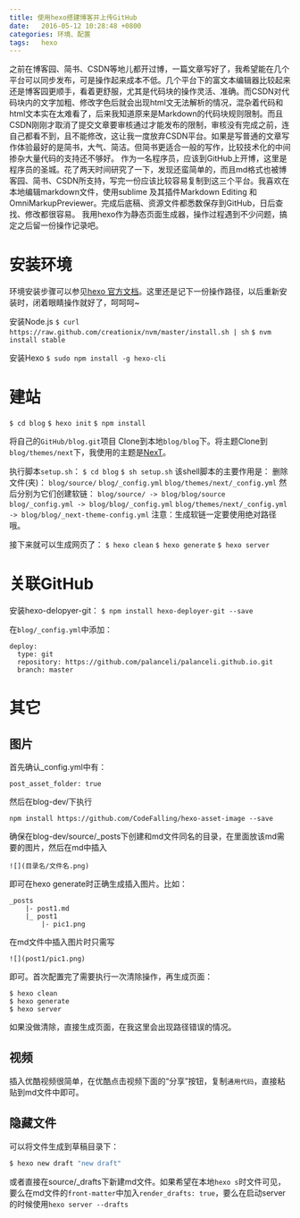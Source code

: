 ```yaml
---
title: 使用hexo搭建博客并上传GitHub
date:   2016-05-12 10:28:48 +0800
categories: 环境、配置
tags:   hexo
---
```

之前在博客园、简书、CSDN等地儿都开过博，一篇文章写好了，我希望能在几个平台可以同步发布，可是操作起来成本不低。几个平台下的富文本编辑器比较起来还是博客园更顺手，看着更舒服，尤其是代码块的操作灵活、准确。而CSDN对代码块内的文字加粗、修改字色后就会出现html文无法解析的情况，混杂着代码和html文本实在太难看了，后来我知道原来是Markdown的代码块规则限制。而且CSDN刚刚才取消了提交文章要审核通过才能发布的限制，审核没有完成之前，连自己都看不到，且不能修改，这让我一度放弃CSDN平台。如果是写普通的文章写作体验最好的是简书，大气、简洁。但简书更适合一般的写作，比较技术化的中间掺杂大量代码的支持还不够好。
作为一名程序员，应该到GitHub上开博，这里是程序员的圣城。花了两天时间研究了一下，发现还蛮简单的，而且md格式也被博客园、简书、CSDN所支持，写完一份应该比较容易复制到这三个平台。我喜欢在本地编辑markdown文件，使用sublime 及其插件Markdown Editing 和 OmniMarkupPreviewer。完成后底稿、资源文件都悉数保存到GitHub，日后查找、修改都很容易。
我用hexo作为静态页面生成器，操作过程遇到不少问题，搞定之后留一份操作记录吧。

# 安装环境
环境安装步骤可以参见[hexo 官方文档](https://hexo.io/zh-cn/docs)。这里还是记下一份操作路径，以后重新安装时，闭着眼睛操作就好了，呵呵呵~

安装Node.js
`$ curl https://raw.github.com/creationix/nvm/master/install.sh | sh`
`$ nvm install stable`

安装Hexo
`$ sudo npm install -g hexo-cli`

# 建站
`$ cd blog`
`$ hexo init`
`$ npm install`

将自己的`GitHub/blog.git`项目 Clone到本地`blog/blog`下。将主题Clone到`blog/themes/next`下，我使用的主题是[NexT](https://github.com/palanceli/hexo-theme-next)。

执行脚本`setup.sh`：
`$ cd blog`
`$ sh setup.sh`
该shell脚本的主要作用是：
删除文件(夹)：
`blog/source/`
`blog/_config.yml`
`blog/themes/next/_config.yml`
然后分别为它们创建软链：
`blog/source/ -> blog/blog/source`
`blog/_config.yml -> blog/blog/_config.yml`
`blog/themes/next/_config.yml -> blog/blog/_next-theme-config.yml`
注意：生成软链一定要使用绝对路径哦。

接下来就可以生成网页了：
`$ hexo clean`
`$ hexo generate`
`$ hexo server`

# 关联GitHub
安装hexo-delopyer-git：
`$ npm install hexo-deployer-git --save`

在`blog/_config.yml`中添加：
```
deploy:
  type: git
  repository: https://github.com/palanceli/palanceli.github.io.git
  branch: master
```

# 其它
## 图片

首先确认_config.yml中有：
```
post_asset_folder: true
```
然后在blog-dev/下执行
```
npm install https://github.com/CodeFalling/hexo-asset-image --save
```

确保在blog-dev/source/_posts下创建和md文件同名的目录，在里面放该md需要的图片，然后在md中插入
```
![](目录名/文件名.png)
```
即可在hexo generate时正确生成插入图片。比如：
```
_posts
    |- post1.md
    |_ post1
        |- pic1.png
```
在md文件中插入图片时只需写
```
![](post1/pic1.png)
```
即可。首次配置完了需要执行一次清除操作，再生成页面：
```
$ hexo clean
$ hexo generate
$ hexo server
```
如果没做清除，直接生成页面，在我这里会出现路径错误的情况。

## 视频
插入优酷视频很简单，在优酷点击视频下面的“分享”按钮，复制`通用代码`，直接粘贴到md文件中即可。

## 隐藏文件
可以将文件生成到草稿目录下：
``` bash
$ hexo new draft "new draft"
```
或者直接在source/_drafts下新建md文件。如果希望在本地`hexo s`时文件可见，要么在md文件的`front-matter`中加入`render_drafts: true`，要么在启动server的时候使用`hexo server --drafts`


